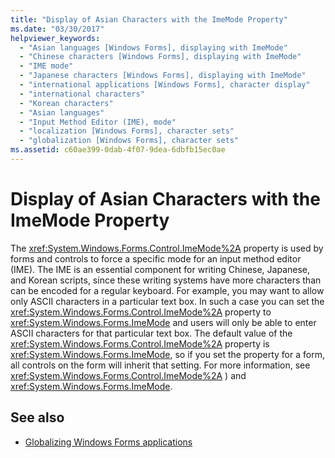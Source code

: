 ```yaml
---
title: "Display of Asian Characters with the ImeMode Property"
ms.date: "03/30/2017"
helpviewer_keywords: 
  - "Asian languages [Windows Forms], displaying with ImeMode"
  - "Chinese characters [Windows Forms], displaying with ImeMode"
  - "IME mode"
  - "Japanese characters [Windows Forms], displaying with ImeMode"
  - "international applications [Windows Forms], character display"
  - "international characters"
  - "Korean characters"
  - "Asian languages"
  - "Input Method Editor (IME), mode"
  - "localization [Windows Forms], character sets"
  - "globalization [Windows Forms], character sets"
ms.assetid: c60ae399-0dab-4f07-9dea-6dbfb15ec0ae
---
```

# Display of Asian Characters with the ImeMode Property
The <xref:System.Windows.Forms.Control.ImeMode%2A> property is used by forms and controls to force a specific mode for an input method editor (IME). The IME is an essential component for writing Chinese, Japanese, and Korean scripts, since these writing systems have more characters than can be encoded for a regular keyboard. For example, you may want to allow only ASCII characters in a particular text box. In such a case you can set the <xref:System.Windows.Forms.Control.ImeMode%2A> property to <xref:System.Windows.Forms.ImeMode> and users will only be able to enter ASCII characters for that particular text box. The default value of the <xref:System.Windows.Forms.Control.ImeMode%2A> property is <xref:System.Windows.Forms.ImeMode>, so if you set the property for a form, all controls on the form will inherit that setting. For more information, see <xref:System.Windows.Forms.Control.ImeMode%2A>
) and <xref:System.Windows.Forms.ImeMode>.  
  
## See also

- [Globalizing Windows Forms applications](globalizing-windows-forms.md)
